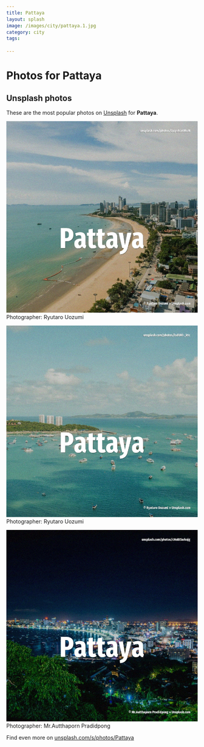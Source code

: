 ```yaml
---
title: Pattaya
layout: splash
image: /images/city/pattaya.1.jpg
category: city
tags:

---
```

# Photos for Pattaya
 
## Unsplash photos
These are the most popular photos on [Unsplash](https://unsplash.com) for **Pattaya**.
 
![Pattaya](/images/city/pattaya.1.jpg)
Photographer:  Ryutaro Uozumi
 
![Pattaya](/images/city/pattaya.2.jpg)
Photographer:  Ryutaro Uozumi
 
![Pattaya](/images/city/pattaya.3.jpg)
Photographer:  Mr.Autthaporn Pradidpong
 
Find even more on [unsplash.com/s/photos/Pattaya](https://unsplash.com/s/photos/Pattaya)
 
